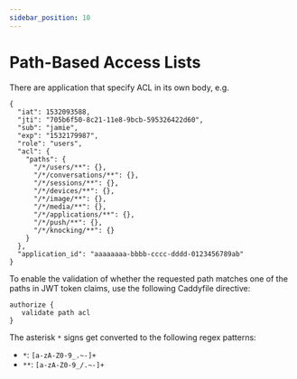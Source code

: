 ```yaml
---
sidebar_position: 10
---
```


# Path-Based Access Lists

There are application that specify ACL in its own body, e.g.

```
{
  "iat": 1532093588,
  "jti": "705b6f50-8c21-11e8-9bcb-595326422d60",
  "sub": "jamie",
  "exp": "1532179987",
  "role": "users",
  "acl": {
    "paths": {
      "/*/users/**": {},
      "/*/conversations/**": {},
      "/*/sessions/**": {},
      "/*/devices/**": {},
      "/*/image/**": {},
      "/*/media/**": {},
      "/*/applications/**": {},
      "/*/push/**": {},
      "/*/knocking/**": {}
    }
  },
  "application_id": "aaaaaaaa-bbbb-cccc-dddd-0123456789ab"
}
```

To enable the validation of whether the requested path matches one
of the paths in JWT token claims, use the following Caddyfile
directive:

```
authorize {
   validate path acl
}
```

The asterisk `*` signs get converted to the following regex patterns:

* `*`: `[a-zA-Z0-9_.~-]+`
* `**`: `[a-zA-Z0-9_/.~-]+`
